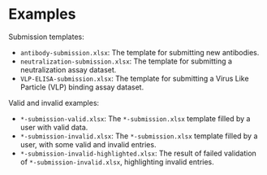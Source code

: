 # Examples

Submission templates:

- `antibody-submission.xlsx`: The template for submitting new antibodies.
- `neutralization-submission.xlsx`: The template for submitting a neutralization assay dataset.
- `VLP-ELISA-submission.xlsx`: The template for submitting a Virus Like Particle (VLP) binding assay dataset.

Valid and invalid examples:

- `*-submission-valid.xlsx`: The `*-submission.xlsx` template filled by a user with valid data.
- `*-submission-invalid.xlsx`: The `*-submission.xlsx` template filled by a user, with some valid and invalid entries.
- `*-submission-invalid-highlighted.xlsx`: The result of failed validation of `*-submission-invalid.xlsx`, highlighting invalid entries.
